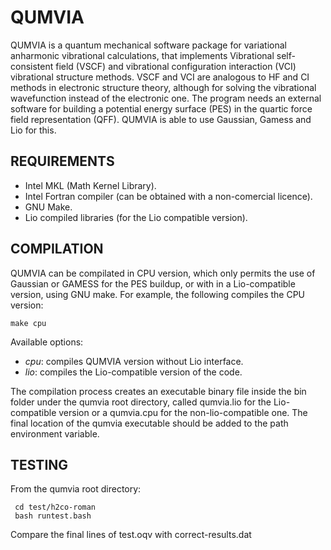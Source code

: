 # QUMVIA
QUMVIA is a quantum mechanical software package for variational anharmonic vibrational calculations, that implements Vibrational self-consistent field (VSCF) and vibrational configuration interaction (VCI) vibrational structure methods. VSCF and VCI are analogous to HF and CI methods in electronic structure theory, although for solving the vibrational wavefunction instead of the electronic one. 
The program needs an external software for building a potential energy surface (PES) in the quartic force field representation (QFF). QUMVIA is able to use Gaussian, Gamess and Lio for this.

REQUIREMENTS
------------
* Intel MKL (Math Kernel Library).
* Intel Fortran compiler (can be obtained with a non-comercial licence).
* GNU Make.
* Lio compiled libraries (for the Lio compatible version).

COMPILATION
-----------
QUMVIA can be compilated in CPU version, which only permits the use of Gaussian or GAMESS for the PES buildup, or with in a Lio-compatible version, using GNU make. For example, the following compiles the CPU version:
```
make cpu
```
Available options:
* _cpu_: compiles QUMVIA version without Lio interface.
* _lio_: compiles the Lio-compatible version of the code.

The compilation process creates an executable binary file inside the bin folder under the qumvia root directory, called qumvia.lio for the Lio-compatible version or a qumvia.cpu for the non-lio-compatible one. The final location of the qumvia executable should be added to the path environment variable.

TESTING
-------

From the qumvia root directory:

```
 cd test/h2co-roman
 bash runtest.bash
```

Compare the final lines of test.oqv with correct-results.dat
